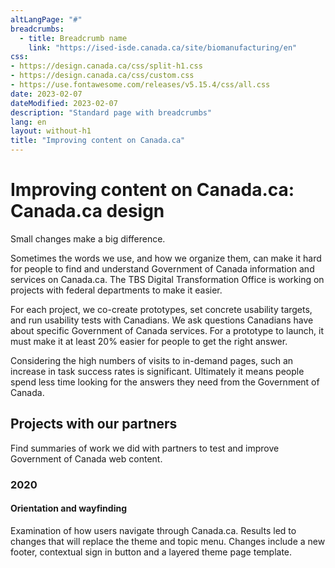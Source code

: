 ```yaml
---
altLangPage: "#"
breadcrumbs:
  - title: Breadcrumb name
    link: "https://ised-isde.canada.ca/site/biomanufacturing/en"
css:
- https://design.canada.ca/css/split-h1.css
- https://design.canada.ca/css/custom.css
- https://use.fontawesome.com/releases/v5.15.4/css/all.css
date: 2023-02-07
dateModified: 2023-02-07
description: "Standard page with breadcrumbs"
lang: en
layout: without-h1
title: "Improving content on Canada.ca"
---
```

<h1 property="name" id="wb-cont" dir="ltr"><span class="stacked"><span>Improving content on Canada.ca</span>: <span>Canada.ca design</span></span></h1>
<p>Small changes make a big difference.</p>

<p>Sometimes the words we use, and how we organize them, can make it hard for people to find and understand Government of Canada information and services on Canada.ca. The TBS Digital Transformation Office is working on projects with federal departments to make it easier.</p>
<p>For each project, we co-create prototypes, set concrete usability targets, and run usability tests with Canadians. We ask questions Canadians have about specific Government of Canada services. For a prototype to launch, it must make it at least 20% easier for people to get the right answer.</p>
<p>Considering the high numbers of visits to in-demand pages, such an increase in task success rates is significant. Ultimately it means people spend less time looking for the answers they need from the Government of Canada.</p>
<h2>Projects with our partners</h2>
<p>Find summaries of work we did with partners to test and improve Government of Canada web content.</p>
<h3>2020</h3>
<h4>Orientation and wayfinding</h4>
<p>Examination of how users navigate through Canada.ca. Results led to changes that will replace the theme and topic menu. Changes include a new footer, contextual sign in button and a layered theme page template.</p>
